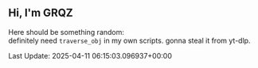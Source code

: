 ## Hi, I'm GRQZ
Here should be something random:  
definitely need `traverse_obj` in my own scripts. gonna steal it from yt-dlp.


Last Update: 2025-04-11 06:15:03.096937+00:00
